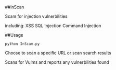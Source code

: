 ##InScan

Scam for injection vulnerbilities 

including:
XSS
SQL Injection
Command Injection

##Usage

`python InScam.py`

Choose to scan a specific URL or scan search results

Scans for Vulms and reports any vulnerbilities found



